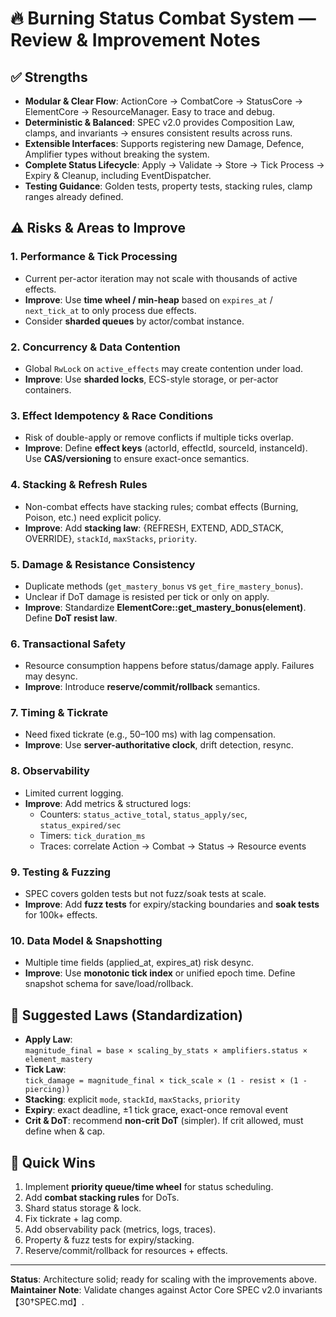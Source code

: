 # 🔥 Burning Status Combat System — Review & Improvement Notes

## ✅ Strengths
- **Modular & Clear Flow**: ActionCore → CombatCore → StatusCore → ElementCore → ResourceManager. Easy to trace and debug.
- **Deterministic & Balanced**: SPEC v2.0 provides Composition Law, clamps, and invariants → ensures consistent results across runs.
- **Extensible Interfaces**: Supports registering new Damage, Defence, Amplifier types without breaking the system.
- **Complete Status Lifecycle**: Apply → Validate → Store → Tick Process → Expiry & Cleanup, including EventDispatcher.
- **Testing Guidance**: Golden tests, property tests, stacking rules, clamp ranges already defined.

## ⚠️ Risks & Areas to Improve

### 1. Performance & Tick Processing
- Current per-actor iteration may not scale with thousands of active effects.
- **Improve**: Use **time wheel / min-heap** based on `expires_at` / `next_tick_at` to only process due effects.
- Consider **sharded queues** by actor/combat instance.

### 2. Concurrency & Data Contention
- Global `RwLock` on `active_effects` may create contention under load.
- **Improve**: Use **sharded locks**, ECS-style storage, or per-actor containers.

### 3. Effect Idempotency & Race Conditions
- Risk of double-apply or remove conflicts if multiple ticks overlap.
- **Improve**: Define **effect keys** (actorId, effectId, sourceId, instanceId). Use **CAS/versioning** to ensure exact-once semantics.

### 4. Stacking & Refresh Rules
- Non-combat effects have stacking rules; combat effects (Burning, Poison, etc.) need explicit policy.
- **Improve**: Add **stacking law**: {REFRESH, EXTEND, ADD_STACK, OVERRIDE}, `stackId`, `maxStacks`, `priority`.

### 5. Damage & Resistance Consistency
- Duplicate methods (`get_mastery_bonus` vs `get_fire_mastery_bonus`).
- Unclear if DoT damage is resisted per tick or only on apply.
- **Improve**: Standardize **ElementCore::get_mastery_bonus(element)**. Define **DoT resist law**.

### 6. Transactional Safety
- Resource consumption happens before status/damage apply. Failures may desync.
- **Improve**: Introduce **reserve/commit/rollback** semantics.

### 7. Timing & Tickrate
- Need fixed tickrate (e.g., 50–100 ms) with lag compensation.
- **Improve**: Use **server-authoritative clock**, drift detection, resync.

### 8. Observability
- Limited current logging.
- **Improve**: Add metrics & structured logs:
  - Counters: `status_active_total`, `status_apply/sec`, `status_expired/sec`
  - Timers: `tick_duration_ms`
  - Traces: correlate Action → Combat → Status → Resource events

### 9. Testing & Fuzzing
- SPEC covers golden tests but not fuzz/soak tests at scale.
- **Improve**: Add **fuzz tests** for expiry/stacking boundaries and **soak tests** for 100k+ effects.

### 10. Data Model & Snapshotting
- Multiple time fields (applied_at, expires_at) risk desync.
- **Improve**: Use **monotonic tick index** or unified epoch time. Define snapshot schema for save/load/rollback.

## 📐 Suggested Laws (Standardization)
- **Apply Law**:  
  `magnitude_final = base × scaling_by_stats × amplifiers.status × element_mastery`
- **Tick Law**:  
  `tick_damage = magnitude_final × tick_scale × (1 - resist × (1 - piercing))`
- **Stacking**: explicit `mode`, `stackId`, `maxStacks`, `priority`
- **Expiry**: exact deadline, ±1 tick grace, exact-once removal event
- **Crit & DoT**: recommend **non-crit DoT** (simpler). If crit allowed, must define when & cap.

## 🚀 Quick Wins
1. Implement **priority queue/time wheel** for status scheduling.  
2. Add **combat stacking rules** for DoTs.  
3. Shard status storage & lock.  
4. Fix tickrate + lag comp.  
5. Add observability pack (metrics, logs, traces).  
6. Property & fuzz tests for expiry/stacking.  
7. Reserve/commit/rollback for resources + effects.

---
**Status**: Architecture solid; ready for scaling with the improvements above.  
**Maintainer Note**: Validate changes against Actor Core SPEC v2.0 invariants【30†SPEC.md】.
